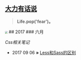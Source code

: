 ## [大力有话说](http://laoxue.org)
> **Life.pop('fear')。**

<img src="https://pic2.zhimg.com/80/v2-6626a7c1823adc41d103146e1705fca7_hd.jpg" style="zoom:50%" />
## 2017
### 六月

*Css相关笔记*

*  2017 09 06 **»** [Less和Sass的区别](https://github.com/laoxue/bolg/issues/1)
